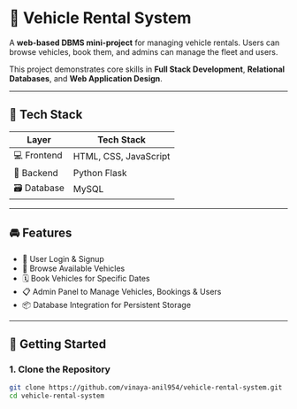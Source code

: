 # 🚗 Vehicle Rental System

A **web-based DBMS mini-project** for managing vehicle rentals. Users can browse vehicles, book them, and admins can manage the fleet and users.

This project demonstrates core skills in **Full Stack Development**, **Relational Databases**, and **Web Application Design**.

---

## 🔧 Tech Stack

| Layer         | Tech Stack                |
|---------------|---------------------------|
| 💻 Frontend    | HTML, CSS, JavaScript     |
| 🧠 Backend     | Python Flask |
| 🗃️ Database    | MySQL |

---

## 🚘 Features

- 🔐 User Login & Signup
- 🚗 Browse Available Vehicles
- 🗓️ Book Vehicles for Specific Dates
- 📋 Admin Panel to Manage Vehicles, Bookings & Users
- 📦 Database Integration for Persistent Storage

---

## 🚀 Getting Started

### 1. Clone the Repository

```bash
git clone https://github.com/vinaya-anil954/vehicle-rental-system.git
cd vehicle-rental-system
